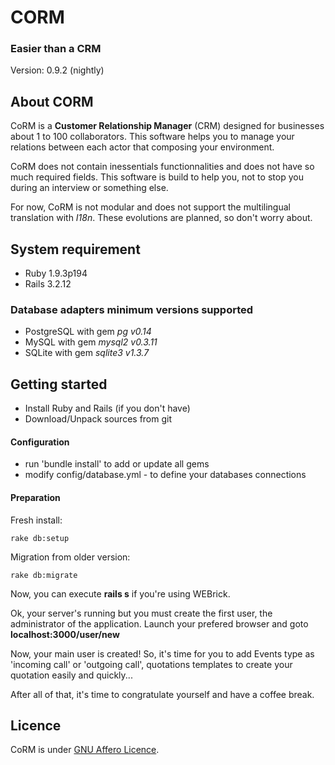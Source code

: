 # CORM
### Easier than a CRM
Version: 0.9.2 (nightly)

## About CORM
CoRM is a **Customer Relationship Manager** (CRM) designed for businesses about 1 to 100 collaborators. This software helps you to manage your relations between each actor that composing your environment.

CoRM does not contain inessentials functionnalities and does not have so much required fields. This software is build to help you, not to stop you during an interview or something else.

For now, CoRM is not modular and does not support the multilingual translation with *I18n*. These evolutions are planned, so don't worry about.

## System requirement

 * Ruby 1.9.3p194
 * Rails 3.2.12

### Database adapters minimum versions supported

 * PostgreSQL with gem *pg v0.14*
 * MySQL with gem *mysql2 v0.3.11*
 * SQLite with gem *sqlite3 v1.3.7*

## Getting started

 * Install Ruby and Rails (if you don't have)
 * Download/Unpack sources from git

#### Configuration

 * run 'bundle install' to add or update all gems
 * modify config/database.yml - to define your databases connections

#### Preparation

Fresh install:

```
rake db:setup
```

Migration from older version:

```
rake db:migrate
```

Now, you can execute **rails s** if you're using WEBrick.

Ok, your server's running but you must create the first user, the administrator of the application.
Launch your prefered browser and goto **localhost:3000/user/new**

Now, your main user is created! 
So, it's time for you to add Events type as 'incoming call' or 'outgoing call', quotations templates to create your quotation easily and quickly...

After all of that, it's time to congratulate yourself and have a coffee break.

## Licence
CoRM is under [GNU Affero Licence](http://www.gnu.org/licenses/agpl-3.0.html "GNU Affero link").
